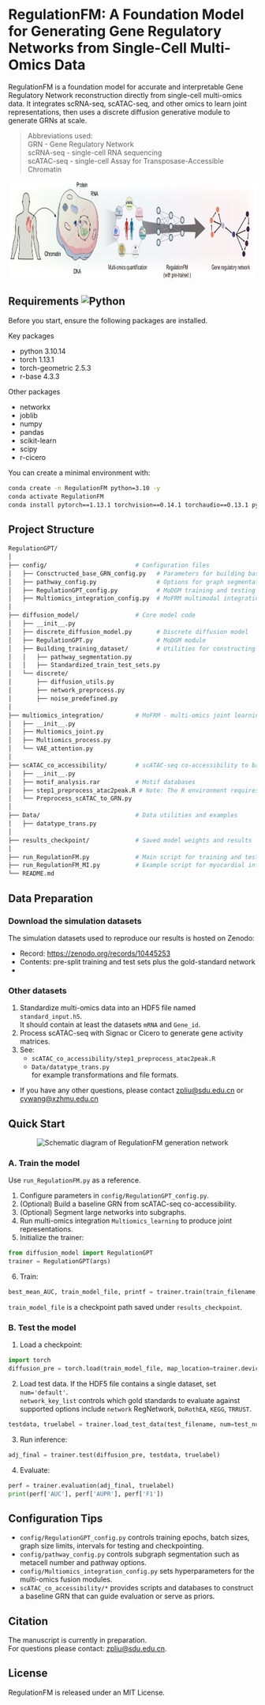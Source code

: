 # RegulationFM: A Foundation Model for Generating Gene Regulatory Networks from Single-Cell Multi-Omics Data # 

RegulationFM is a foundation model for accurate and interpretable Gene Regulatory Network reconstruction directly from single-cell multi-omics data. It integrates scRNA-seq, scATAC-seq, and other omics to learn joint representations, then uses a discrete diffusion generative module to generate GRNs at scale.

> Abbreviations used:  
> GRN - Gene Regulatory Network  
> scRNA-seq - single-cell RNA sequencing  
> scATAC-seq - single-cell Assay for Transposase-Accessible Chromatin


<div align="center">
  <img src="https://github.com/zpliulab/RegulationFM/blob/main/images/images1.jpg" alt="Schematic diagram of RegulationFM generation network" style="width: 1500px; height: 200px;"/>
</div>

## Requirements ![Python](https://img.shields.io/badge/python-3.10-blue "Python3.10")

Before you start, ensure the following packages are installed.

Key packages
- python 3.10.14
- torch 1.13.1
- torch-geometric 2.5.3
- r-base 4.3.3

Other packages
- networkx
- joblib
- numpy
- pandas
- scikit-learn
- scipy
- r-cicero


You can create a minimal environment with:

```bash
conda create -n RegulationFM python=3.10 -y
conda activate RegulationFM
conda install pytorch==1.13.1 torchvision==0.14.1 torchaudio==0.13.1 pytorch-cuda=11.6 -c pytorch -c nvidia
```
## Project Structure

```bash
RegulationGPT/
│
├── config/                         # Configuration files
│   ├── Consctructed_base_GRN_config.py   # Parameters for building baseline GRN
│   ├── pathway_config.py                 # Options for graph segmentation into subgraphs
│   ├── RegulationGPT_config.py           # MoDGM training and testing parameters
│   ├── Multiomics_integration_config.py  # MoFRM multimodal integration parameters
│
├── diffusion_model/                # Core model code
│   ├── __init__.py
│   ├── discrete_diffusion_model.py       # Discrete diffusion model
│   ├── RegulationGPT.py                  # MoDGM module
│   ├── Building_training_dataset/        # Utilities for constructing train and test sets
│   │   ├── pathway_segmentation.py
│   │   ├── Standardized_train_test_sets.py
│   └── discrete/
│       ├── diffusion_utils.py
│       ├── network_preprocess.py
│       ├── noise_predefined.py
│
├── multiomics_integration/         # MoFRM - multi-omics joint learning
│   ├── __init__.py
│   ├── Multiomics_joint.py
│   ├── Multiomics_process.py
│   └── VAE_attention.py
│
├── scATAC_co_accessibility/        # scATAC-seq co-accessibility to baseline GRN
│   ├── __init__.py
│   ├── motif_analysis.rar          # Motif databases
│   ├── step1_preprocess_atac2peak.R # Note: The R environment requires additional configuration!
│   └── Preprocess_scATAC_to_GRN.py
│
├── Data/                           # Data utilities and examples
│   ├── datatype_trans.py
│
├── results_checkpoint/             # Saved model weights and results
│
├── run_RegulationFM.py             # Main script for training and testing on simulation data
├── run_RegulationFM_MI.py          # Example script for myocardial infarction case
└── README.md
```
## Data Preparation 

### Download the simulation datasets

The simulation datasets used to reproduce our results is hosted on Zenodo:

- Record: https://zenodo.org/records/10445253  
- Contents: pre-split training and test sets plus the gold-standard network
- 
### Other datasets

1. Standardize multi-omics data into an HDF5 file named `standard_input.h5`.  
   It should contain at least the datasets `mRNA` and `Gene_id`.  
2. Process scATAC-seq with Signac or Cicero to generate gene activity matrices.  
3. See:
   - `scATAC_co_accessibility/step1_preprocess_atac2peak.R`
   - `Data/datatype_trans.py`  
   for example transformations and file formats.

- If you have any other questions, please contact zpliu@sdu.edu.cn or cywang@xzhmu.edu.cn


## Quick Start

<div align="center">
  <img src="https://github.com/zpliulab/RegulationFM/blob/main/images/network.gif" alt="Schematic diagram of RegulationFM generation network" style="width: 500px; height: 500px;"/>
</div>

### A. Train the model

Use `run_RegulationFM.py` as a reference.

1. Configure parameters in `config/RegulationGPT_config.py`.
2. (Optional) Build a baseline GRN from scATAC-seq co-accessibility.
3. (Optional) Segment large networks into subgraphs.
4. Run multi-omics integration `Multiomics_learning` to produce joint representations.
5. Initialize the trainer:

```python
from diffusion_model import RegulationGPT
trainer = RegulationGPT(args)
```

6. Train:

```python
best_mean_AUC, train_model_file, printf = trainer.train(train_filename, base_GRN_link)
```

`train_model_file` is a checkpoint path saved under `results_checkpoint`.

### B. Test the model

1. Load a checkpoint:

```python
import torch
diffusion_pre = torch.load(train_model_file, map_location=trainer.device)
```

2. Load test data. If the HDF5 file contains a single dataset, set `num='default'`.  
   `network_key_list` controls which gold standards to evaluate against  
   supported options include `network` RegNetwork, `DoRothEA`, `KEGG`, `TRRUST`.

```python
testdata, truelabel = trainer.load_test_data(test_filename, num=test_num, network_key_list='network')
```

3. Run inference:

```python
adj_final = trainer.test(diffusion_pre, testdata, truelabel)
```

4. Evaluate:

```python
perf = trainer.evaluation(adj_final, truelabel)
print(perf['AUC'], perf['AUPR'], perf['F1'])
```

## Configuration Tips

- `config/RegulationGPT_config.py` controls training epochs, batch sizes, graph size limits, intervals for testing and checkpointing.
- `config/pathway_config.py` controls subgraph segmentation such as metacell number and pathway options.
- `config/Multiomics_integration_config.py` sets hyperparameters for the multi-omics fusion modules.
- `scATAC_co_accessibility/*` provides scripts and databases to construct a baseline GRN that can guide evaluation or serve as priors.

## Citation

The manuscript is currently in preparation.  
For questions please contact: zpliu@sdu.edu.cn.

## License
RegulationFM is released under an MIT License.
